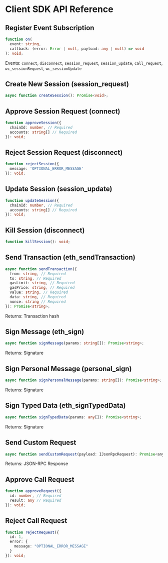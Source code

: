 # Client SDK API Reference

## Register Event Subscription

```typescript
function on(
  event: string,
  callback: (error: Error | null, payload: any | null) => void
): void;
```

Events: `connect`, `disconnect`, `session_request`, `session_update`, `call_request`, `wc_sessionRequest`, `wc_sessionUpdate`

## Create New Session \(session_request\)

```typescript
async function createSession(): Promise<void>;
```

## Approve Session Request \(connect\)

```typescript
function approveSession({
  chainId: number, // Required
  accounts: string[] // Required
}): void;
```

## Reject Session Request \(disconnect\)

```typescript
function rejectSession({
  message: 'OPTIONAL_ERROR_MESSAGE'
}): void;
```

## Update Session \(session_update\)

```typescript
function updateSession({
  chainId: number, // Required
  accounts: string[] // Required
}): void;
```

## Kill Session \(disconnect\)

```typescript
function killSession(): void;
```

## Send Transaction \(eth_sendTransaction\)

```typescript
async function sendTransaction({
  from: string, // Required
  to: string, // Required
  gasLimit: string, // Required
  gasPrice: string, // Required
  value: string, // Required
  data: string, // Required
  nonce: string // Required
}): Promise<string>;
```

Returns: Transaction hash

## Sign Message \(eth_sign\)

```typescript
async function signMessage(params: string[]): Promise<string>;
```

Returns: Signature

## Sign Personal Message \(personal_sign\)

```typescript
async function signPersonalMessage(params: string[]): Promise<string>;
```

Returns: Signature

## Sign Typed Data \(eth_signTypedData\)

```typescript
async function signTypedData(params: any[]): Promise<string>;
```

Returns: Signature

## Send Custom Request

```javascript
async function sendCustomRequest(payload: IJsonRpcRequest): Promise<any>;
```

Returns: JSON-RPC Response

## Approve Call Request

```typescript
function approveRequest({
  id: number, // Required
  result: any // Required
}): void;
```

## Reject Call Request

```typescript
function rejectRequest({
  id: 1,
  error: {
    message: "OPTIONAL_ERROR_MESSAGE"
  }
}): void;
```
